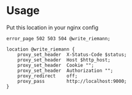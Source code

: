 # Usage

Put this location in your nginx config

    error_page 502 503 504 @write_riemann;

    location @write_riemann {
        proxy_set_header  X-Status-Code $status;
        proxy_set_header  Host $http_host;
        proxy_set_header  Cookie "";
        proxy_set_header  Authorization "";
        proxy_redirect    off;
        proxy_pass        http://localhost:9000;
    }
